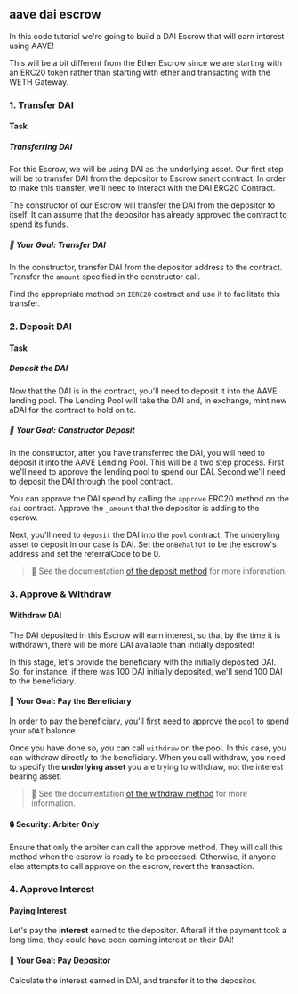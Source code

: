 ## aave dai escrow
In this code tutorial we're going to build a DAI Escrow that will earn interest using AAVE!

This will be a bit different from the Ether Escrow since we are starting with an ERC20 token rather than starting with ether and transacting with the WETH Gateway.

### 1. Transfer DAI

#### Task

##### Transferring DAI

For this Escrow, we will be using DAI as the underlying asset. Our first step will be to transfer DAI from the depositor to Escrow smart contract. In order to make this transfer, we'll need to interact with the DAI ERC20 Contract.

The constructor of our Escrow will transfer the DAI from the depositor to itself. It can assume that the depositor has already approved the contract to spend its funds.

##### 🏁 Your Goal: Transfer DAI
In the constructor, transfer DAI from the depositor address to the contract. Transfer the `amount` specified in the constructor call.

Find the appropriate method on `IERC20` contract and use it to facilitate this transfer.

### 2. Deposit DAI

#### Task

##### Deposit the DAI
Now that the DAI is in the contract, you'll need to deposit it into the AAVE lending pool. The Lending Pool will take the DAI and, in exchange, mint new aDAI for the contract to hold on to.

##### 🏁 Your Goal: Constructor Deposit
In the constructor, after you have transferred the DAI, you will need to deposit it into the AAVE Lending Pool. This will be a two step process. First we'll need to approve the lending pool to spend our DAI. Second we'll need to deposit the DAI through the pool contract.

You can approve the DAI spend by calling the `approve` ERC20 method on the `dai` contract. Approve the `_amount` that the depositor is adding to the escrow.

Next, you'll need to `deposit` the DAI into the `pool` contract. The underyling asset to deposit in our case is DAI. Set the `onBehalfOf` to be the escrow's address and set the referralCode to be 0.

>📖 See the documentation [of the deposit method](https://docs.aave.com/developers/v/2.0/the-core-protocol/lendingpool#deposit) for more information.

### 3. Approve & Withdraw

#### Withdraw DAI
The DAI deposited in this Escrow will earn interest, so that by the time it is withdrawn, there will be more DAI available than initially deposited!

In this stage, let's provide the beneficiary with the initially deposited DAI. So, for instance, if there was 100 DAI initially deposited, we'll send 100 DAI to the beneficiary.

#### 🏁 Your Goal: Pay the Beneficiary
In order to pay the beneficiary, you'll first need to approve the `pool` to spend your `aDAI` balance.

Once you have done so, you can call `withdraw` on the pool. In this case, you can withdraw directly to the beneficiary. When you call withdraw, you need to specify the **underlying asset** you are trying to withdraw, not the interest bearing asset.

> 📖 See the documentation [of the withdraw method](https://docs.aave.com/developers/v/2.0/the-core-protocol/lendingpool#withdraw) for more information.

#### 🔒 Security: Arbiter Only
Ensure that only the arbiter can call the approve method. They will call this method when the escrow is ready to be processed. Otherwise, if anyone else attempts to call approve on the escrow, revert the transaction.

### 4. Approve Interest

#### Paying Interest
Let's pay the **interest** earned to the depositor. Afterall if the payment took a long time, they could have been earning interest on their DAI!

#### 🏁 Your Goal: Pay Depositor
Calculate the interest earned in DAI, and transfer it to the depositor.
